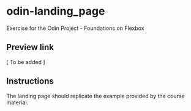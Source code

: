 # odin-landing_page
Exercise for the Odin Project - Foundations on Flexbox

## Preview link
[ To be added ]

## Instructions
The landing page should replicate the example provided by the course material.